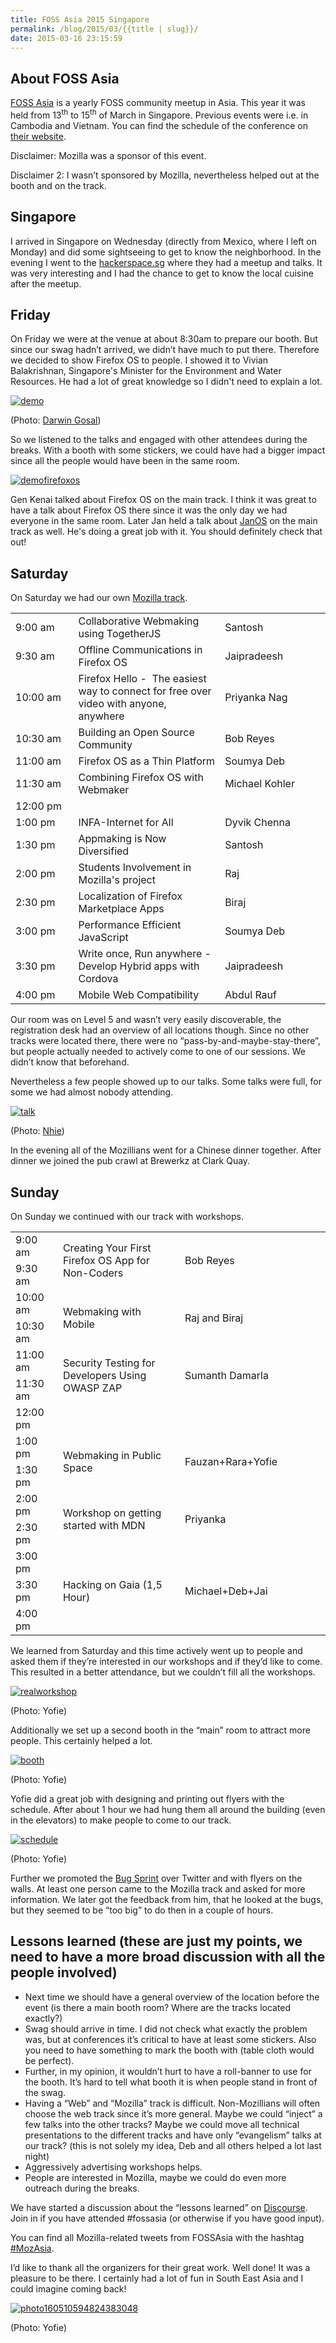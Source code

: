 ```yaml
---
title: FOSS Asia 2015 Singapore
permalink: /blog/2015/03/{{title | slug}}/
date: 2015-03-16 23:15:59
---
```


## About FOSS Asia

[FOSS Asia](http://fossasia.org/) is a yearly FOSS community meetup in Asia. This year it was held from 13<sup>th</sup> to 15<sup>th</sup> of March in Singapore. Previous events were i.e. in Cambodia and Vietnam. You can find the schedule of the conference on [their website](http://2015.fossasia.org/#schedule).

Disclaimer: Mozilla was a sponsor of this event.

Disclaimer 2: I wasn’t sponsored by Mozilla, nevertheless helped out at the booth and on the track.

## Singapore

I arrived in Singapore on Wednesday (directly from Mexico, where I left on Monday) and did some sightseeing to get to know the neighborhood. In the evening I went to the [hackerspace.sg](http://hackerspace.sg/) where they had a meetup and talks. It was very interesting and I had the chance to get to know the local cuisine after the meetup.

## Friday

On Friday we were at the venue at about 8:30am to prepare our booth. But since our swag hadn’t arrived, we didn’t have much to put there. Therefore we decided to show Firefox OS to people. I showed it to Vivian Balakrishnan, Singapore's Minister for the Environment and Water Resources. He had a lot of great knowledge so I didn't need to explain a lot.

[![demo](/images/2015/03/demo.jpg)](/images/2015/03/demo.jpg)

(Photo: [Darwin Gosal](https://twitter.com/gosaldar))

So we listened to the talks and engaged with other attendees during the breaks. With a booth with some stickers, we could have had a bigger impact since all the people would have been in the same room.

[![demofirefoxos](/images/2015/03/demofirefoxos.jpg)](/images/2015/03/demofirefoxos.jpg)

Gen Kenai talked about Firefox OS on the main track. I think it was great to have a talk about Firefox OS there since it was the only day we had everyone in the same room. Later Jan held a talk about [JanOS](http://janos.io/) on the main track as well. He's doing a great job with it. You should definitely check that out!

## Saturday

On Saturday we had our own [Mozilla track](http://fossasia.org/track/FOSSASIA-Mozilla.pdf).

<table width="552">
<tbody>
<tr>
<td width="104" data-sheets-value="[null,3,null,0.375]" data-sheets-numberformat="[null,6,&quot;h:mm am/pm&quot;,1]">9:00 am</td>
<td width="265" data-sheets-value="[null,2,&quot;Collaborative Webmaking using TogetherJS&quot;]">Collaborative Webmaking using TogetherJS</td>
<td width="183" data-sheets-value="[null,2,&quot;Santosh&quot;]">Santosh</td>
</tr>
<tr>
<td width="104" data-sheets-value="[null,3,null,0.3958333333333333]" data-sheets-numberformat="[null,6,&quot;h:mm am/pm&quot;,1]">9:30 am</td>
<td width="265" data-sheets-value="[null,2,&quot;Offline Communications in Firefox OS&quot;]">Offline Communications in Firefox OS</td>
<td width="183" data-sheets-value="[null,2,&quot;Jaipradeesh&quot;]">Jaipradeesh</td>
</tr>
<tr>
<td width="104" data-sheets-value="[null,3,null,0.4166666666666667]" data-sheets-numberformat="[null,6,&quot;h:mm am/pm&quot;,1]">10:00 am</td>
<td width="265" data-sheets-value="[null,2,&quot;Firefox Hello -\u00a0 The easiest way to connect for free over video with anyone, anywhere&quot;]">Firefox Hello -  The easiest way to connect for free over video with anyone, anywhere</td>
<td width="183" data-sheets-value="[null,2,&quot;Priyanka Nag&quot;]">Priyanka Nag</td>
</tr>
<tr>
<td width="104" data-sheets-value="[null,3,null,0.4375]" data-sheets-numberformat="[null,6,&quot;h:mm am/pm&quot;,1]">10:30 am</td>
<td width="265" data-sheets-value="[null,2,&quot;Building an Open Source Community&quot;]">Building an Open Source Community</td>
<td width="183" data-sheets-value="[null,2,&quot;Bob Reyes&quot;]">Bob Reyes</td>
</tr>
<tr>
<td width="104" data-sheets-value="[null,3,null,0.4583333333333333]" data-sheets-numberformat="[null,6,&quot;h:mm am/pm&quot;,1]">11:00 am</td>
<td width="265" data-sheets-value="[null,2,&quot;Firefox OS as a Thin Platform&quot;]">Firefox OS as a Thin Platform</td>
<td width="183" data-sheets-value="[null,2,&quot;Soumya Deb&quot;]">Soumya Deb</td>
</tr>
<tr>
<td width="104" data-sheets-value="[null,3,null,0.4791666666666667]" data-sheets-numberformat="[null,6,&quot;h:mm am/pm&quot;,1]">11:30 am</td>
<td width="265" data-sheets-value="[null,2,&quot;Combining Firefox OS with Webmaker&quot;]">Combining Firefox OS with Webmaker</td>
<td width="183" data-sheets-value="[null,2,&quot;Michael Kohler&quot;]">Michael Kohler</td>
</tr>
<tr>
<td width="104" data-sheets-value="[null,3,null,0.5]" data-sheets-numberformat="[null,6,&quot;h:mm am/pm&quot;,1]">12:00 pm</td>
<td width="265"></td>
<td width="183"></td>
</tr>
<tr>
<td width="104" data-sheets-value="[null,3,null,0.5416666666666666]" data-sheets-numberformat="[null,6,&quot;h:mm am/pm&quot;,1]">1:00 pm</td>
<td width="265" data-sheets-value="[null,2,&quot;INFA-Internet for All&quot;]">INFA-Internet for All</td>
<td width="183" data-sheets-value="[null,2,&quot;Dyvik Chenna&quot;]">Dyvik Chenna</td>
</tr>
<tr>
<td width="104" data-sheets-value="[null,3,null,0.5625]" data-sheets-numberformat="[null,6,&quot;h:mm am/pm&quot;,1]">1:30 pm</td>
<td width="265" data-sheets-value="[null,2,&quot;Appmaking is Now Diversified&quot;]">Appmaking is Now Diversified</td>
<td width="183" data-sheets-value="[null,2,&quot;Santosh&quot;]">Santosh</td>
</tr>
<tr>
<td width="104" data-sheets-value="[null,3,null,0.5833333333333334]" data-sheets-numberformat="[null,6,&quot;h:mm am/pm&quot;,1]">2:00 pm</td>
<td width="265" data-sheets-value="[null,2,&quot;Students Involvement in Mozilla's project&quot;]">Students Involvement in Mozilla's project</td>
<td width="183" data-sheets-value="[null,2,&quot;Raj&quot;]">Raj</td>
</tr>
<tr>
<td width="104" data-sheets-value="[null,3,null,0.6041666666666666]" data-sheets-numberformat="[null,6,&quot;h:mm am/pm&quot;,1]">2:30 pm</td>
<td width="265" data-sheets-value="[null,2,&quot;Localization of Firefox Marketplace Apps&quot;]">Localization of Firefox Marketplace Apps</td>
<td width="183" data-sheets-value="[null,2,&quot;Biraj&quot;]">Biraj</td>
</tr>
<tr>
<td width="104" data-sheets-value="[null,3,null,0.625]" data-sheets-numberformat="[null,6,&quot;h:mm am/pm&quot;,1]">3:00 pm</td>
<td width="265" data-sheets-value="[null,2,&quot;Performance Efficient JavaScript&quot;]">Performance Efficient JavaScript</td>
<td width="183" data-sheets-value="[null,2,&quot;Soumya Deb&quot;]">Soumya Deb</td>
</tr>
<tr>
<td width="104" data-sheets-value="[null,3,null,0.6458333333333334]" data-sheets-numberformat="[null,6,&quot;h:mm am/pm&quot;,1]">3:30 pm</td>
<td width="265" data-sheets-value="[null,2,&quot;Write once, Run anywhere - Develop Hybrid apps with Cordova&quot;]">Write once, Run anywhere - Develop Hybrid apps with Cordova</td>
<td width="183" data-sheets-value="[null,2,&quot;Jaipradeesh&quot;]">Jaipradeesh</td>
</tr>
<tr>
<td width="104" data-sheets-value="[null,3,null,0.6666666666666666]" data-sheets-numberformat="[null,6,&quot;h:mm am/pm&quot;,1]">4:00 pm</td>
<td width="265" data-sheets-value="[null,2,&quot;Mobile Web Compatibility&quot;]">Mobile Web Compatibility</td>
<td width="183" data-sheets-value="[null,2,&quot;Abdul Rauf&quot;]">Abdul Rauf</td>
</tr>
</tbody>
</table>

Our room was on Level 5 and wasn’t very easily discoverable, the registration desk had an overview of all locations though. Since no other tracks were located there, there were no “pass-by-and-maybe-stay-there”, but people actually needed to actively come to one of our sessions. We didn’t know that beforehand.

Nevertheless a few people showed up to our talks. Some talks were full, for some we had almost nobody attending.

[![talk](/images/2015/03/talk.jpg)](/images/2015/03/talk.jpg)

(Photo: [Nhie](https://twitter.com/nhie22))

In the evening all of the Mozillians went for a Chinese dinner together. After dinner we joined the pub crawl at Brewerkz at Clark Quay.

## Sunday

On Sunday we continued with our track with workshops.

<table width="763">
<tbody>
<tr>
<td width="85" data-sheets-value="[null,3,null,0.375]" data-sheets-numberformat="[null,6,&quot;h:mm am/pm&quot;,1]">9:00 am</td>
<td rowspan="2" width="339" data-sheets-value="[null,2,&quot;Creating Your First Firefox OS App for Non-Coders&quot;]">Creating Your First Firefox OS App for Non-Coders</td>
<td rowspan="2" width="339" data-sheets-value="[null,2,&quot;Bob Reyes&quot;]">Bob Reyes</td>
</tr>
<tr>
<td width="85" data-sheets-value="[null,3,null,0.3958333333333333]" data-sheets-numberformat="[null,6,&quot;h:mm am/pm&quot;,1]">9:30 am</td>
</tr>
<tr>
<td width="85" data-sheets-value="[null,3,null,0.4166666666666667]" data-sheets-numberformat="[null,6,&quot;h:mm am/pm&quot;,1]">10:00 am</td>
<td rowspan="2" width="339" data-sheets-value="[null,2,&quot;Webmaking with Mobile&quot;]">Webmaking with Mobile</td>
<td rowspan="2" width="339" data-sheets-value="[null,2,&quot;Raj and Biraj&quot;]">Raj and Biraj</td>
</tr>
<tr>
<td width="85" data-sheets-value="[null,3,null,0.4375]" data-sheets-numberformat="[null,6,&quot;h:mm am/pm&quot;,1]">10:30 am</td>
</tr>
<tr>
<td width="85" data-sheets-value="[null,3,null,0.4583333333333333]" data-sheets-numberformat="[null,6,&quot;h:mm am/pm&quot;,1]">11:00 am</td>
<td rowspan="2" width="339" data-sheets-value="[null,2,&quot;Security Testing for Developers Using OWASP ZAP&quot;]">Security Testing for Developers Using OWASP ZAP</td>
<td rowspan="2" width="339" data-sheets-value="[null,2,&quot;Sumanth Damarla&quot;]">Sumanth Damarla</td>
</tr>
<tr>
<td width="85" data-sheets-value="[null,3,null,0.4791666666666667]" data-sheets-numberformat="[null,6,&quot;h:mm am/pm&quot;,1]">11:30 am</td>
</tr>
<tr>
<td width="85" data-sheets-value="[null,3,null,0.5]" data-sheets-numberformat="[null,6,&quot;h:mm am/pm&quot;,1]">12:00 pm</td>
<td width="339"></td>
<td width="339"></td>
</tr>
<tr>
<td width="85" data-sheets-value="[null,3,null,0.5416666666666666]" data-sheets-numberformat="[null,6,&quot;h:mm am/pm&quot;,1]">1:00 pm</td>
<td rowspan="2" width="339" data-sheets-value="[null,2,&quot;Webmaking in Public Space&quot;]">Webmaking in Public Space</td>
<td rowspan="2" width="339" data-sheets-value="[null,2,&quot;Fauzan+Rara+Yofie&quot;]">Fauzan+Rara+Yofie</td>
</tr>
<tr>
<td width="85" data-sheets-value="[null,3,null,0.5625]" data-sheets-numberformat="[null,6,&quot;h:mm am/pm&quot;,1]">1:30 pm</td>
</tr>
<tr>
<td width="85" data-sheets-value="[null,3,null,0.5833333333333334]" data-sheets-numberformat="[null,6,&quot;h:mm am/pm&quot;,1]">2:00 pm</td>
<td rowspan="2" width="339" data-sheets-value="[null,2,&quot;Workshop on getting started with MDN &quot;]">Workshop on getting started with MDN</td>
<td rowspan="2" width="339" data-sheets-value="[null,2,&quot;Priyanka&quot;]">Priyanka</td>
</tr>
<tr>
<td width="85" data-sheets-value="[null,3,null,0.6041666666666666]" data-sheets-numberformat="[null,6,&quot;h:mm am/pm&quot;,1]">2:30 pm</td>
</tr>
<tr>
<td width="85" data-sheets-value="[null,3,null,0.625]" data-sheets-numberformat="[null,6,&quot;h:mm am/pm&quot;,1]">3:00 pm</td>
<td rowspan="3" width="339" data-sheets-value="[null,2,&quot;Hacking on Gaia (1,5 Hour)&quot;]">Hacking on Gaia (1,5 Hour)</td>
<td rowspan="3" width="339" data-sheets-value="[null,2,&quot;Michael+Deb+Jai&quot;]">Michael+Deb+Jai</td>
</tr>
<tr>
<td width="85" data-sheets-value="[null,3,null,0.6458333333333334]" data-sheets-numberformat="[null,6,&quot;h:mm am/pm&quot;,1]">3:30 pm</td>
</tr>
<tr>
<td width="85" data-sheets-value="[null,3,null,0.6666666666666666]" data-sheets-numberformat="[null,6,&quot;h:mm am/pm&quot;,1]">4:00 pm</td>
</tr>
</tbody>
</table>

We learned from Saturday and this time actively went up to people and asked them if they’re interested in our workshops and if they’d like to come. This resulted in a better attendance, but we couldn’t fill all the workshops.

[![realworkshop](/images/2015/03/realworkshop.jpg)](/images/2015/03/realworkshop.jpg)

(Photo: Yofie)

Additionally we set up a second booth in the “main” room to attract more people. This certainly helped a lot.

[![booth](/images/2015/03/booth.jpg)](/images/2015/03/booth.jpg)

(Photo: Yofie)

Yofie did a great job with designing and printing out flyers with the schedule. After about 1 hour we had hung them all around the building (even in the elevators) to make people to come to our track.

[![schedule](/images/2015/03/schedule.jpg)](/images/2015/03/schedule.jpg)

(Photo: Yofie)

Further we promoted the [Bug Sprint](https://mozbugsprints.org/e/fossasia-2015) over Twitter and with flyers on the walls. At least one person came to the Mozilla track and asked for more information. We later got the feedback from him, that he looked at the bugs, but they seemed to be “too big” to do then in a couple of hours.

## Lessons learned (these are just my points, we need to have a more broad discussion with all the people involved)

*   Next time we should have a general overview of the location before the event (is there a main booth room? Where are the tracks located exactly?)
*   Swag should arrive in time. I did not check what exactly the problem was, but at conferences it’s critical to have at least some stickers. Also you need to have something to mark the booth with (table cloth would be perfect).
*   Further, in my opinion, it wouldn’t hurt to have a roll-banner to use for the booth. It’s hard to tell what booth it is when people stand in front of the swag.
*   Having a “Web” and “Mozilla” track is difficult. Non-Mozillians will often choose the web track since it’s more general. Maybe we could “inject” a few talks into the other tracks? Maybe we could move all technical presentations to the different tracks and have only “evangelism” talks at our track? (this is not solely my idea, Deb and all others helped a lot last night)
*   Aggressively advertising workshops helps.
*   People are interested in Mozilla, maybe we could do even more outreach during the breaks.

We have started a discussion about the “lessons learned” on [Discourse](https://discourse.mozilla-community.org/t/fossasia-possible-improvements/1830). Join in if you have attended #fossasia (or otherwise if you have good input).

You can find all Mozilla-related tweets from FOSSAsia with the hashtag [#MozAsia](https://twitter.com/hashtag/mozasia).

I’d like to thank all the organizers for their great work. Well done! It was a pleasure to be there. I certainly had a lot of fun in South East Asia and I could imagine coming back!

[![photo160510594824383048](/images/2015/03/photo160510594824383048.jpg)](/images/2015/03/photo160510594824383048.jpg)

(Photo: Yofie)
